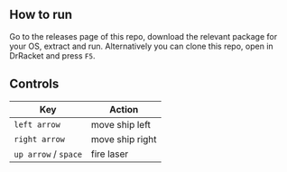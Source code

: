 ## How to run
Go to the releases page of this repo, download the relevant package for
your OS, extract and run. Alternatively you can clone this repo, open in
DrRacket and press `F5`.

## Controls
Key | Action
--- | ---
`left arrow` | move ship left
`right arrow` | move ship right
`up arrow` / `space` | fire laser
